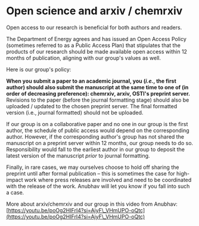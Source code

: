 # Open science and arxiv / chemrxiv

Open access to our research is beneficial for both authors and readers.&#x20;

The Department of Energy agrees and has issued an Open Access Policy (sometimes referred to as a Public Access Plan) that stipulates that the products of our research should be made available open access within 12 months of publication, aligning with our group's values as well.

Here is our group's policy:

**When you submit a paper to an academic journal, you (**_**i.e.**_**, the first author) should also submit the manuscript at the same time to one of (in order of decreasing preference): chemrxiv,  arxiv, OSTI's preprint server.** Revisions to the paper (before the journal formatting stage) should also be uploaded / updated to the chosen preprint server. The final formatted version (i.e., journal formatted) should not be uploaded.

If our group is on a collaborative paper and no one in our group is the first author, the schedule of public access would depend on the corresponding author.  However, if the corresponding author's group has not shared the manuscript on a preprint server within 12 months, our group needs to do so. Responsibility would fall to the earliest author in our group to deposit the latest version of the manuscript _prior_ to journal formatting.

Finally, in rare cases, we may ourselves choose to hold off sharing the preprint until after formal publication – this is sometimes the case for high-impact work where press releases are involved and need to be coordinated with the release of the work.  Anubhav will let you know if you fall into such a case.

More about arxiv/chemrxiv and our group in this video from Anubhav: [https://youtu.be/poOg2HIFrI4?si=AjyF\_VHmUPO-oQtc](https://youtu.be/poOg2HIFrI4?si=AjyF\_VHmUPO-oQtc)

